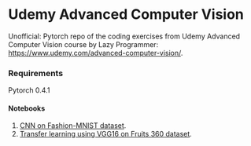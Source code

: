 # Udemy Advanced Computer Vision
Unofficial: Pytorch repo of the coding exercises from Udemy Advanced Computer Vision course by Lazy Programmer: https://www.udemy.com/advanced-computer-vision/.

### Requirements
Pytorch 0.4.1

#### Notebooks
1. [CNN on Fashion-MNIST dataset](../master/Fashion-MNIST-pytorch.ipynb). 
2. [Transfer learning using VGG16 on Fruits 360 dataset](../master/VGG16-transfer-fruits360.ipynb).
